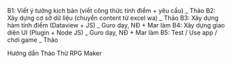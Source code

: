 B1: Viết ý tưởng kịch bản (viết công thức tính điểm + yêu cầu) _ Thảo
B2: Xây dựng cơ sở dữ liệu (chuyển content từ excel wa) _ Thảo
B3: Xây dựng hàm tính điểm (Dataview + JS) _ Guro dạy, NĐ + Mar làm
B4: Xây dựng giao diện UI (Plugin + Node JS) _ Guro dạy, NĐ + Mar làm
B5: Test / Use app / chơi game _ Thảo

Hướng dẫn Thảo
Thử RPG Maker